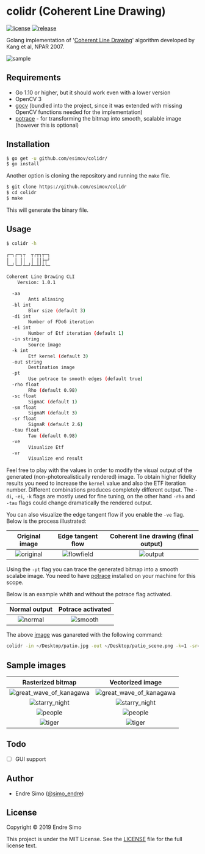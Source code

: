 # colidr (Coherent Line Drawing)

[![license](https://img.shields.io/github/license/mashape/apistatus.svg?style=flat)](./LICENSE)
[![release](https://img.shields.io/badge/release-v1.0.1-blue.svg)](https://github.com/esimov/colidr/releases/tag/v1.0.1)

Golang implementation of '[Coherent Line Drawing](http://umsl.edu/mathcs/about/People/Faculty/HenryKang/coon.pdf)' algorithm developed by Kang et al, NPAR 2007.

![sample](https://user-images.githubusercontent.com/883386/60726045-40c83a80-9f43-11e9-9d53-7f190889e4bc.jpg)

## Requirements
- Go 1.10 or higher, but it should work even with a lower version
- OpenCV 3
- [gocv](https://github.com/hybridgroup/gocv) (bundled into the project, since it was extended with missing OpenCV functions needed for the implementation)
- [potrace](http://potrace.sourceforge.net/) - for transforming the bitmap into smooth, scalable image (however this is optional)

## Installation
```bash
$ go get -u github.com/esimov/colidr/
$ go install
```
Another option is cloning the repository and running the `make` file.
```bash
$ git clone https://github.com/esimov/colidr
$ cd colidr
$ make
```
This will generate the binary file.

## Usage
```bash
$ colidr -h

┌─┐┌─┐┬  ┬┌┬┐┬─┐
│  │ ││  │ ││├┬┘
└─┘└─┘┴─┘┴─┴┘┴└─

Coherent Line Drawing CLI
    Version: 1.0.1

  -aa
    	Anti aliasing
  -bl int
    	Blur size (default 3)
  -di int
    	Number of FDoG iteration
  -ei int
    	Number of Etf iteration (default 1)
  -in string
    	Source image
  -k int
    	Etf kernel (default 3)
  -out string
    	Destination image
  -pt
    	Use potrace to smooth edges (default true)
  -rho float
    	Rho (default 0.98)
  -sc float
    	SigmaC (default 1)
  -sm float
    	SigmaM (default 3)
  -sr float
    	SigmaR (default 2.6)
  -tau float
    	Tau (default 0.98)
  -ve
    	Visualize Etf
  -vr
    	Visualize end result

```
Feel free to play with the values in order to modify the visual output of the generated (non-photorealistically rendered) image. To obtain higher fidelity results you need to increase the `kernel` value and also the ETF iteration number. Different combinations produces completely different output. The `-di`, `-ei`, `-k` flags are mostly used for fine tuning, on the other hand `-rho` and `-tau` flags could change dramatically the rendered output.

You can also visualize the edge tangent flow if you enable the `-ve` flag. Below is the process illustrated:

| Original image | Edge tangent flow | Coherent line drawing (final output)
|:--:|:--:|:--:|
| ![original](https://user-images.githubusercontent.com/883386/60724812-0f9a3b00-9f40-11e9-86c2-906bc652b3f6.jpg) | ![flowfield](https://user-images.githubusercontent.com/883386/60726316-ea0f3080-9f43-11e9-9b6c-c9bac05b32f0.png) | ![output](https://user-images.githubusercontent.com/883386/60725818-b1228c00-9f42-11e9-9019-6280d31aa09f.png) | 

Using the `-pt` flag you can trace the generated bitmap into a smooth scalabe image. You need to have [potrace](http://potrace.sourceforge.net/) installed on your machine for this scope.

Below is an example whith and without the potrace flag activated.

| Normal output | Potrace activated
|:--:|:--:|
| ![normal](https://user-images.githubusercontent.com/883386/60726045-40c83a80-9f43-11e9-9d53-7f190889e4bc.jpg) | ![smooth](https://user-images.githubusercontent.com/883386/60726046-40c83a80-9f43-11e9-81b8-d98bfea90991.jpg) |

The above [image](http://hof.povray.org/images/patio.jpg) was ganareted with the following command:

```bash
colidr -in ~/Desktop/patio.jpg -out ~/Desktop/patio_scene.png -k=1 -sr=2.5 -sm=3.2 -tau=0.9975 -di=1 -aa=1 -ve=1 -vr=0 -pt=1 -ei=1
```

## Sample images
| Rasterized bitmap | Vectorized image
|:--:|:--:|
| ![great_wave_of_kanagawa](https://user-images.githubusercontent.com/883386/60795446-5cfeee00-a174-11e9-8f55-08a3695eca56.png) | ![great_wave_of_kanagawa](https://user-images.githubusercontent.com/883386/60795445-5cfeee00-a174-11e9-9c7a-492fb72b3f69.png) |
| ![starry_night](https://user-images.githubusercontent.com/883386/60795440-5c665780-a174-11e9-9804-d5e56d0c49e7.png) | ![starry_night](https://user-images.githubusercontent.com/883386/60795439-5c665780-a174-11e9-9d01-2c05373b465e.png) |
| ![people](https://user-images.githubusercontent.com/883386/60795438-5c665780-a174-11e9-8c8a-365bd8eda329.png) | ![people](https://user-images.githubusercontent.com/883386/60795436-5bcdc100-a174-11e9-8fe2-00e6a0f13f06.png) |
| ![tiger](https://user-images.githubusercontent.com/883386/60795443-5cfeee00-a174-11e9-9fd4-6ceb9a02ca21.png) | ![tiger](https://user-images.githubusercontent.com/883386/60795442-5c665780-a174-11e9-922b-fd5517622157.png) |

## Todo
- [ ] GUI support

## Author

* Endre Simo ([@simo_endre](https://twitter.com/simo_endre))

## License
Copyright © 2019 Endre Simo

This project is under the MIT License. See the [LICENSE](https://github.com/esimov/colidr/blob/master/LICENSE) file for the full license text.
